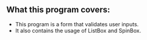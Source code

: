 What this program covers:
-------------------------

- This program is a form that validates user inputs.
- It also contains the usage of ListBox and SpinBox.